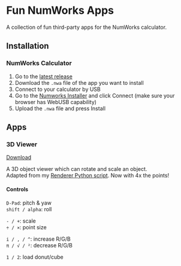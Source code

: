 # Fun NumWorks Apps
A collection of fun third-party apps for the NumWorks calculator.


## Installation

### NumWorks Calculator

1. Go to the [latest release](https://github.com/shrub719/fun-numworks-apps/releases/latest)
1. Download the `.nwa` file of the app you want to install
1. Connect to your calculator by USB
1. Go to the [Numworks Installer](https://my.numworks.com/apps) and click Connect (make sure your browser has WebUSB capability)
1. Upload the `.nwa` file and press Install


## Apps

### 3D Viewer

[Download](https://github.com/shrub719/fun-numworks-apps/releases/latest/download/viewer.nwa)

A 3D object viewer which can rotate and scale an object.  
Adapted from my [Renderer Python script](https://github.com/shrub719/fun-numworks-scripts?tab=readme-ov-file#renderer). Now with 4x the points!

#### Controls

`D-Pad`: pitch & yaw  
`shift / alpha`: roll  

`- / +`: scale  
`÷ / ×`: point size  

`i / , / ^`: increase R/G/B  
`π / √ / ²`: decrease R/G/B

`1 / 2`: load donut/cube
